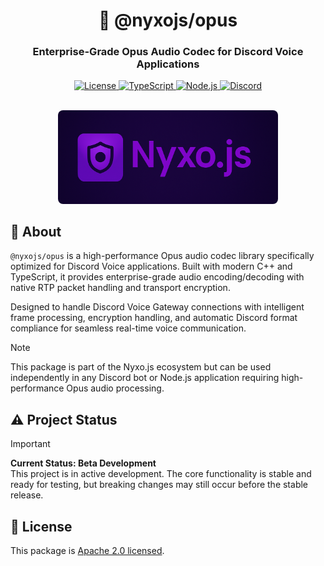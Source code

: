 <div align="center">
  <h1>🎵 @nyxojs/opus</h1>
  <h3>Enterprise-Grade Opus Audio Codec for Discord Voice Applications</h3>

  <p align="center">
    <a href="https://github.com/AtsuLeVrai/nyxo.js/blob/main/LICENSE">
      <img src="https://img.shields.io/github/license/AtsuLeVrai/nyxo.js?style=for-the-badge&logo=gnu&color=A42E2B" alt="License">
    </a>
    <a href="https://www.typescriptlang.org/">
      <img src="https://img.shields.io/badge/TypeScript-100%25-3178C6?style=for-the-badge&logo=typescript" alt="TypeScript">
    </a>
    <a href="https://nodejs.org/">
      <img src="https://img.shields.io/badge/Node.js-%3E%3D22.0.0-339933?style=for-the-badge&logo=node.js" alt="Node.js">
    </a>
    <a href="https://discord.gg/hfMzQMbaMg">
      <img src="https://img.shields.io/discord/1301585513651634236?color=5865F2&label=Discord&logo=discord&style=for-the-badge" alt="Discord">
    </a>
  </p>

  <br />
  <img src="../../public/nyxojs_banner.png" alt="Nyxo.js Banner" width="70%" style="border-radius: 8px;">
</div>

## 🚀 About

`@nyxojs/opus` is a high-performance Opus audio codec library specifically optimized for Discord Voice applications.
Built with modern C++ and TypeScript, it provides enterprise-grade audio encoding/decoding with native RTP packet
handling and transport encryption.

Designed to handle Discord Voice Gateway connections with intelligent frame processing, encryption handling, and
automatic Discord format compliance for seamless real-time voice communication.

> [!NOTE]
> This package is part of the Nyxo.js ecosystem but can be used independently in any Discord bot or Node.js application
> requiring high-performance Opus audio processing.

## ⚠️ Project Status

> [!IMPORTANT]
> **Current Status: Beta Development**  
> This project is in active development. The core functionality is stable and ready for testing, but breaking changes
> may still occur before the stable release.

## 📜 License

This package is [Apache 2.0 licensed](LICENSE).

